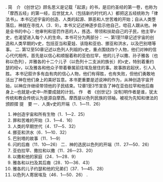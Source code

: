 .
简　介 
《创世记》顾名思义是记载「起源」的书，是旧约圣经的第一卷，也称为「摩西五经」的第一经，后世犹太人（包括新约时代的人）都把这五经统称为「律法书」。本书记述宇宙的创造、人类的起源、罪恶和人世苦难的开始；自从人类堕落后，神就在寻找人（3．9）。本书又记述神逐步启示他自己，唿召人跟从他。神是全书的中心：他审判和惩罚作恶的人，拣选、带领和扶助自己的子民，他主宰v史，也渴望进入每个人的生命。本书可分为两部分： 
一. 第1至11章记述宇宙的创造和人类早期的v史，包括亚当和夏娃、该隐和亚伯、挪亚和洪水，以及巴别塔等事。 
二. 第12至50章记述以色列人列祖的v史，重点围绕四个人物，他们对神的信心代代相传。首先是以信心和顺服着称的亚伯拉罕，他的儿子以撒、孙子雅各（也称以色列），并雅各的十二个儿子（以色列十二支派的族长）的v史，特别着重约瑟的经v，以及雅各和他众子带着眷属前往埃及居住的事。故事跌宕起伏，引人入胜。 
本书记叙许多有血有肉的信心人物，他们有得胜，也有失败，但他们勇敢地活出了神在他们身上的美好旨意。本书更重要是述说神的作为，从神创造宇宙开始，以神应许继续带领他的子民结束。12章1至3节宣告了神在亚伯拉罕和他后裔身上─也就是v史中─所要成就的计划。 
作　者 
《创世记》没有]明作者是谁，犹太传统和教会传统认为是源自摩西。摩西是以色列民族的领袖，被视为先知和律法的颁颜摺 
提　要 
一．人类v史的开端（1．1―11．26） 
 1. 神创造宇宙和所有生物（1．1―2．25） 
 2. 罪和苦难的开始（3．1―4．16） 
 3. 人类的早期世代（4．17―5．32） 
 4. 挪亚和洪水（6．1―10．32） 
 5. 巴别塔的故事（11．1―9） 
 6. 闪的后裔（11．10―26） 
二．神的选民以色列的开端（11．27―50．26） 
 1. 亚伯拉罕、撒拉和以撒（11．26―23．20） 
 2. 以撒和他的家庭（24．1―28．9） 
 3. 雅各和以扫及其后裔（28．10―36．43） 
 4. 雅各的儿子约瑟和他的兄弟们（37．1―45．28） 
 5. 以色列人寄居埃及（46．1―50．26） 
.